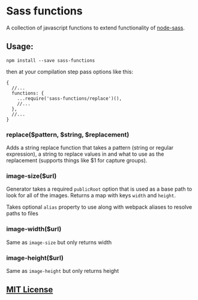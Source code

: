 Sass functions
==============

A collection of javascript functions to extend functionality of [node-sass](https://github.com/sass/node-sass).

## Usage:

`npm install --save sass-functions`

then at your compilation step pass options like this:

```
{
  //...
  functions: {
    ...require('sass-functions/replace')(),
    //...
  },
  //...
}
```

### replace($pattern, $string, $replacement)
Adds a string replace function that takes a pattern (string or regular expression), a string to replace values in and what to use as the replacement (supports things like $1 for capture groups).

### image-size($url)
Generator takes a required `publicRoot` option that is used as a base path to look for all of the images. Returns a map with keys `width` and `height`.

Takes optional `alias` property to use along with webpack aliases to resolve paths to files

### image-width($url)
Same as `image-size` but only returns width

### image-height($url)
Same as `image-height` but only returns height


## [MIT License](LICENSE)
